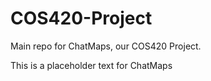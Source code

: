 # COS420-Project
Main repo for ChatMaps, our COS420 Project.


This is a placeholder text for ChatMaps

